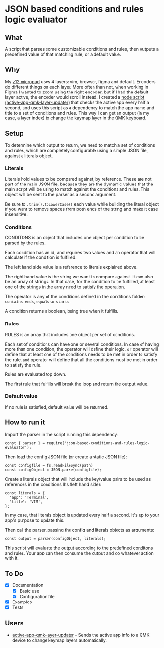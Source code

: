 # JSON based conditions and rules logic evaluator

## What

A script that parses some customizable conditions and rules, then outputs a predefined value of that matching rule, or a default value.

## Why

My [z12 micropad](https://github.com/zigotica/mechanical-keyboards/tree/main/z12) uses 4 layers: vim, browser, figma and default. Encoders do different things on each layer. More often than not, when working in Figma I wanted to zoom using the right encoder, but if I had the default layer active, the encoder would scroll instead. I created a [node script (active-app-qmk-layer-updater)](https://github.com/zigotica/active-app-qmk-layer-updater) that checks the active app every half a second, and uses this script as a dependency to match the app name and title to a set of conditions and rules. This way I can get an output (in my case, a layer index) to change the kaymap layer in the QMK keyboard.

## Setup

To determine which output to return, we need to match a set of conditions and rules, which are completely configurable using a simple JSON file, against a literals object.

### Literals

Literals hold values to be compared against, by reference. These are not part of the main JSON file, because they are the dymamic values that the main script will be using to match against the conditions and rules. This object will be sent to the parser as a second argument.

Be sure to `.trim().toLowerCase()` each value while building the literal object if you want to remove spaces from both ends of the string and make it case insensitive.

### Conditions

CONDITONS is an object that includes one object per condition to be parsed by the rules.

Each condition has an id, and requires two values and an operator that will calculate if the condition is fulfilled.

The left hand side value is a reference to literals explained above.

The right hand value is the string we want to compare against. It can also be an array of strings. In that case, for the condition to be fulfilled, at least one of the strings in the array need to satisfy the operation.

The operator is any of the conditions defined in the conditions folder: `contains`, `ends`,  `equals` or `starts`.

A condition returns a boolean, being true when it fulfills.

### Rules

RULES is an array that includes one object per set of conditions.

Each set of conditions can have one or several conditions. In case of having more than one condition, the operator will define their logic. `or` operator will define that at least one of the conditions needs to be met in order to satisfy the rule. `and` operator  will define that all the conditions must be met in order to satisfy the rule.

Rules are evaluated top down.

The first rule that fulfills will break the loop and return the output value.

### Default value

If no rule is satisfied, default value will be returned.

## How to run it

Import the parser in the script running this dependency:

```
const { parser } = require('json-based-conditions-and-rules-logic-evaluator');
```

Then load the config JSON file (or create a static JSON file):

```
const configfile = fs.readFileSync(path);
const configObject = JSON.parse(configfile);
```

Create a literals object that will include the key/value pairs to be used as references in the conditions lhs (left hand side):

```
const literals = {
  'app': 'Terminal',
  'title': 'VIM',
};
```

In my case, that literals object is updated every half a second. It's up to your app's purpose to update this.

Then call the parser, passing the config and literals objects as arguments:

```
const output = parser(configObject, literals);
```

This script will evaluate the output according to the predefined conditons and rules. Your app can then consume the output and do whatever action with it.

## To Do

* [x] Documentation
  * [x] Basic use
  * [x] Configuration file
* [x] Examples
* [x] Tests

## Users

- [active-app-qmk-layer-updater](https://github.com/zigotica/active-app-qmk-layer-updater) - Sends the active app info to a QMK device to change keymap layers automatically.

